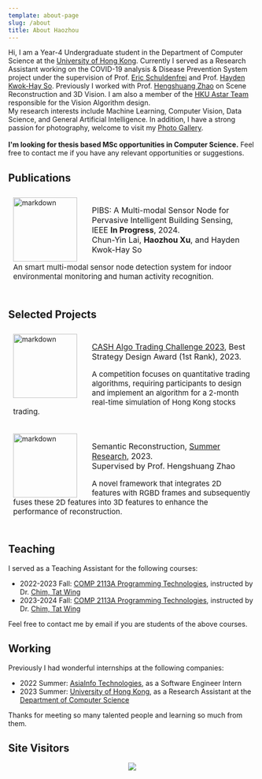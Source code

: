 ```yaml
---
template: about-page
slug: /about
title: About Haozhou
---
```


Hi, I am a Year-4 Undergraduate student in the Department of Computer Science at the [University of Hong Kong](https://www.hku.hk/). Currently I served as a Research Assistant working on the COVID-19 analysis & Disease Prevention System project under the supervision of Prof. [Eric Schuldenfrei](https://www.arch.hku.hk/staff/arch/schuldenfrei-eric-h/) and Prof. [Hayden Kwok-Hay So](https://www.eee.hku.hk/~hso/). Previously I worked with Prof. [Hengshuang Zhao](https://hszhao.github.io/) on Scene Reconstruction and 3D Vision. I am also a member of the [HKU Astar Team](https://innoacademy.engg.hku.hk/robomaster-ai5/) responsible for the Vision Algorithm design.
<br>
My research interests include Machine Learning, Computer Vision, Data Science, and General Artificial Intelligence. In addition, I have a strong passion for photography, welcome to visit my <a href="https://hzempire.github.io/PhotoGallery/index.html">Photo Gallery</a>. 
<br>
<br>
<b>I'm looking for thesis based MSc opportunities in Computer Science.</b> Feel free to contact me if you have any relevant opportunities or suggestions.

## Publications
<div style="display:inline-block; border:2px; margin:10px;">
 <img src="https://hzempire.github.io/images/PIBS.jpg" style="float:left; margin-right:30px;" width="130" height="130" alt="markdown">
<p style="font: sans-serif; font-size: 16px;">
PIBS: A Multi-modal Sensor Node for Pervasive Intelligent Building Sensing, IEEE <b>In Progress</b>, 2024.<br>
Chun-Yin Lai, <b>Haozhou Xu</b>, and Hayden Kwok-Hay So
</p>
<p style="font: arial; font-size: 15px;">
An smart multi-modal sensor node detection system for indoor environmental monitoring and human activity recognition.
</p>
</div>

## Selected Projects
<div style="display:inline-block; border:2px; margin:10px;">
 <img src="https://hzempire.github.io/images/cashalgo.jpg" style="float:left; margin-right:30px;" width="130" height="130" alt="markdown">
<p style="font: sans-serif; font-size: 16px;">
<a href="https://algochallenge.org/hkequity2023/">CASH Algo Trading Challenge 2023</a>, Best Strategy Design Award (1st Rank), 2023.
</p>
<p style="font: arial; font-size: 15px;">
A competition focuses on quantitative trading algorithms, requiring participants to design and implement an algorithm for a 2-month real-time simulation of Hong Kong stocks trading.
</p>
</div>

<br>

<div style="display:inline-block; border:2px; margin:10px;">
 <img src="https://hzempire.github.io/images/Semrecon.png" style="float:left; margin-right:30px;" width="130" height="130" alt="markdown">
<p style="font: sans-serif; font-size: 16px;">
Semantic Reconstruction, <a href="https://gradsch.hku.hk/news_and_events/news_and_future_events/summer-research-programme-2023">Summer Research</a>, 2023.<br>
Supervised by Prof. Hengshuang Zhao<br>
</p>
<p style="font: arial; font-size: 15px;">
A novel framework that integrates 2D features with RGBD frames and subsequently fuses these 2D features into 3D features to enhance the performance of reconstruction.
</p>
</div>

## Teaching
I served as a Teaching Assistant for the following courses:
- 2022-2023 Fall: [COMP 2113A Programming Technologies](https://www.cs.hku.hk/index.php/programmes/course-offered?infile=2022/comp2113.html), instructed by Dr. [Chim, Tat Wing](https://www.cs.hku.hk/index.php/people/academic-staff/twchim)
- 2023-2024 Fall: [COMP 2113A Programming Technologies](https://www.cs.hku.hk/index.php/programmes/course-offered?infile=2023/comp2113.html), instructed by Dr. [Chim, Tat Wing](https://www.cs.hku.hk/index.php/people/academic-staff/twchim)

Feel free to contact me by email if you are students of the above courses.

## Working
Previously I had wonderful internships at the following companies:
- 2022 Summer: [AsiaInfo Technologies](https://www.asiainfo.com/en_us/index.html), as a Software Engineer Intern
- 2023 Summer: [University of Hong Kong](https://www.hku.hk/), as a Research Assistant at the [Department of Computer Science](https://www.cs.hku.hk/)

Thanks for meeting so many talented people and learning so much from them.

## Site Visitors
<p><center>  
  <a href='https://mapmyvisitors.com/web/1bvtk'  title='Visit tracker'><img src='https://mapmyvisitors.com/map.png?cl=0e1633&w=500&t=tt&d=2-ZuJhrKfPYHZw9ol5mbHOeQRh8ZqvYxhmdkBebHjbY&co=0b4975&ct=cdd4d9'/></a>
</center></p>